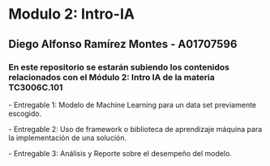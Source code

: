 # Modulo 2: Intro-IA

<h2>Diego Alfonso Ramírez Montes - A01707596</h2>

<h3>En este repositorio se estarán subiendo los contenidos relacionados con el Módulo 2: Intro IA de la materia TC3006C.101</h3>

<p>- Entregable 1: Modelo de Machine Learning para un data set previamente escogido.</p>

<p>- Entregable 2: Uso de framework o biblioteca de aprendizaje máquina para la implementación de una solución.</p>

<p>- Entregable 3: Análisis y Reporte sobre el desempeño del modelo.</p>
